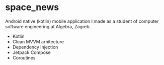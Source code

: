# space_news

Android native (kotlin) mobile application I made as a student of computer software engineering at Algebra, Zagreb.

- Kotlin
- Clean MVVM arhitecture
- Dependency Injection
- Jetpack Compose
- Coroutines

